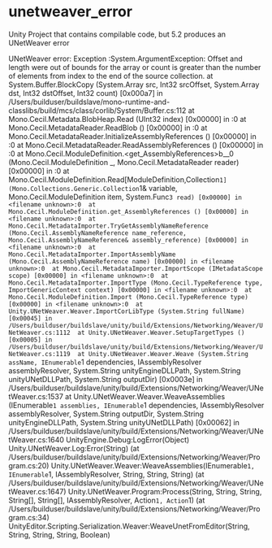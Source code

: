 # unetweaver_error
Unity Project that contains compilable code, but 5.2 produces an UNetWeaver error

UNetWeaver error: Exception :System.ArgumentException: Offset and length were out of bounds for the array or count is greater than the number of elements from index to the end of the source collection.
  at System.Buffer.BlockCopy (System.Array src, Int32 srcOffset, System.Array dst, Int32 dstOffset, Int32 count) [0x000a7] in /Users/builduser/buildslave/mono-runtime-and-classlibs/build/mcs/class/corlib/System/Buffer.cs:112 
  at Mono.Cecil.Metadata.BlobHeap.Read (UInt32 index) [0x00000] in <filename unknown>:0 
  at Mono.Cecil.MetadataReader.ReadBlob () [0x00000] in <filename unknown>:0 
  at Mono.Cecil.MetadataReader.InitializeAssemblyReferences () [0x00000] in <filename unknown>:0 
  at Mono.Cecil.MetadataReader.ReadAssemblyReferences () [0x00000] in <filename unknown>:0 
  at Mono.Cecil.ModuleDefinition.<get_AssemblyReferences>b__0 (Mono.Cecil.ModuleDefinition _, Mono.Cecil.MetadataReader reader) [0x00000] in <filename unknown>:0 
  at Mono.Cecil.ModuleDefinition.Read[ModuleDefinition,Collection`1] (Mono.Collections.Generic.Collection`1& variable, Mono.Cecil.ModuleDefinition item, System.Func`3 read) [0x00000] in <filename unknown>:0 
  at Mono.Cecil.ModuleDefinition.get_AssemblyReferences () [0x00000] in <filename unknown>:0 
  at Mono.Cecil.MetadataImporter.TryGetAssemblyNameReference (Mono.Cecil.AssemblyNameReference name_reference, Mono.Cecil.AssemblyNameReference& assembly_reference) [0x00000] in <filename unknown>:0 
  at Mono.Cecil.MetadataImporter.ImportAssemblyName (Mono.Cecil.AssemblyNameReference name) [0x00000] in <filename unknown>:0 
  at Mono.Cecil.MetadataImporter.ImportScope (IMetadataScope scope) [0x00000] in <filename unknown>:0 
  at Mono.Cecil.MetadataImporter.ImportType (Mono.Cecil.TypeReference type, ImportGenericContext context) [0x00000] in <filename unknown>:0 
  at Mono.Cecil.ModuleDefinition.Import (Mono.Cecil.TypeReference type) [0x00000] in <filename unknown>:0 
  at Unity.UNetWeaver.Weaver.ImportCorLibType (System.String fullName) [0x00045] in /Users/builduser/buildslave/unity/build/Extensions/Networking/Weaver/UNetWeaver.cs:1112 
  at Unity.UNetWeaver.Weaver.SetupTargetTypes () [0x00005] in /Users/builduser/buildslave/unity/build/Extensions/Networking/Weaver/UNetWeaver.cs:1119 
  at Unity.UNetWeaver.Weaver.Weave (System.String assName, IEnumerable`1 dependencies, IAssemblyResolver assemblyResolver, System.String unityEngineDLLPath, System.String unityUNetDLLPath, System.String outputDir) [0x0003e] in /Users/builduser/buildslave/unity/build/Extensions/Networking/Weaver/UNetWeaver.cs:1537 
  at Unity.UNetWeaver.Weaver.WeaveAssemblies (IEnumerable`1 assemblies, IEnumerable`1 dependencies, IAssemblyResolver assemblyResolver, System.String outputDir, System.String unityEngineDLLPath, System.String unityUNetDLLPath) [0x00062] in /Users/builduser/buildslave/unity/build/Extensions/Networking/Weaver/UNetWeaver.cs:1640 
UnityEngine.Debug:LogError(Object)
Unity.UNetWeaver.Log:Error(String) (at /Users/builduser/buildslave/unity/build/Extensions/Networking/Weaver/Program.cs:20)
Unity.UNetWeaver.Weaver:WeaveAssemblies(IEnumerable`1, IEnumerable`1, IAssemblyResolver, String, String, String) (at /Users/builduser/buildslave/unity/build/Extensions/Networking/Weaver/UNetWeaver.cs:1647)
Unity.UNetWeaver.Program:Process(String, String, String, String[], String[], IAssemblyResolver, Action`1, Action`1) (at /Users/builduser/buildslave/unity/build/Extensions/Networking/Weaver/Program.cs:34)
UnityEditor.Scripting.Serialization.Weaver:WeaveUnetFromEditor(String, String, String, String, Boolean)
